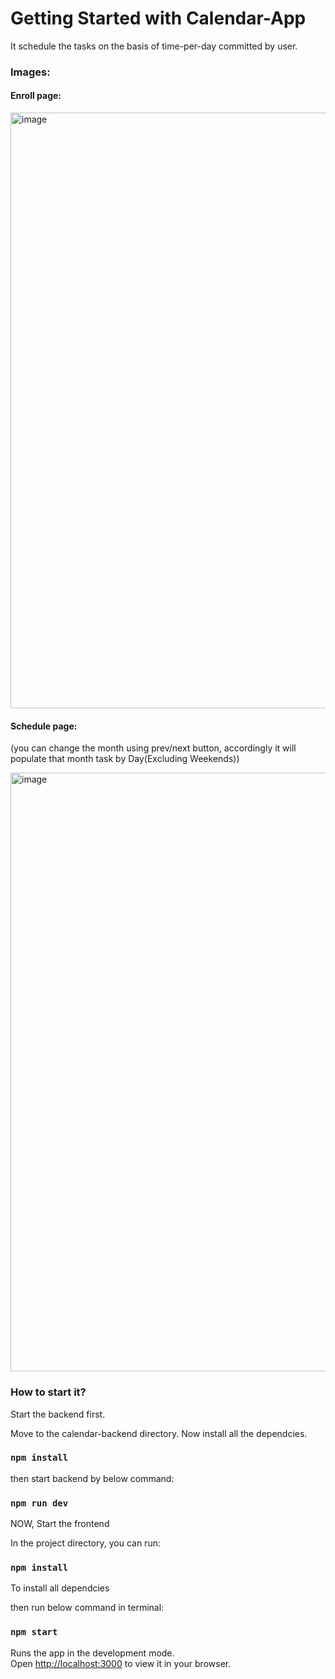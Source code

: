 # Getting Started with Calendar-App

It schedule the tasks on the basis of time-per-day committed by user.

### Images:

#### Enroll page:

<img width="953" alt="image" src="https://user-images.githubusercontent.com/76989674/230729232-10daf839-851c-4e37-bfff-ba6d59e38584.png">

#### Schedule page:
(you can change the month using prev/next button, accordingly it will populate that month task by Day(Excluding Weekends))

<img width="958" alt="image" src="https://user-images.githubusercontent.com/76989674/230729335-bf5b4444-ab71-4b67-907c-13108a1669ae.png">


### How to start it?

Start the backend first.

Move to the calendar-backend directory.
Now install all the dependcies.

### `npm install`

then start backend by below command:

### `npm run dev`

NOW, Start the frontend 

In the project directory, you can run:

### `npm install`
To install all dependcies

then run below command in terminal:

### `npm start`

Runs the app in the development mode.\
Open [http://localhost:3000](http://localhost:3000) to view it in your browser.

